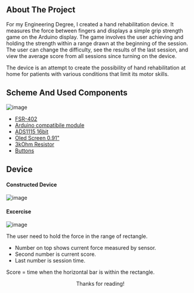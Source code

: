 
## About The Project

For my Engineering Degree, I created a hand rehabilitation device. It measures the force between fingers and displays a simple grip strength game on the Arduino display. The game involves the user achieving and holding the strength within a range drawn at the beginning of the session.
The user can change the difficulty, see the results of the last session, and view the average score from all sessions since turning on the device.


The device is an attempt to create the possibility of hand rehabilitation at home for patients with various conditions that limit its motor skills.

## Scheme And Used Components
![image](https://github.com/PatryczkeZ/Arduino-Hand-Rehabilitation-Help/assets/124098053/365e1696-ff68-4a6e-ac57-6707cf977b94)


* [FSR-402](https://botland.store/czujniki-nacisku/753-czujnik-sily-nacisku-fsr-402-2kg-okragly-18mm-pololu-1696-5904422366896.html)
* [Arduino compatibile module](https://botland.store/withdrawn-products/5863-d1-r2-wifi-esp8266-compatible-with-wemos-and-arduino.html)
* [ADS1115 16bit](https://botland.store/raspberry-pi-gpio-extensions/8444-ads1115-16-bit-adc-4-channel-with-programmable-gain-amplifier-stemma-qtqwiic-adafruit-1085-5904422311728.html)
* [Oled Screen 0.91"](https://www.winstar.com.tw/products/oled-module/graphic-oled-display/oled-i2c.html)
* [3kOhm Resistor](https://www.ebay.com/itm/324682607222?itmmeta=01HSBV3V68Y8GHT34P9FZX1WFS&hash=item4b98976a76:g:lLMAAOSwcXhgzN3l&itmprp=enc%3AAQAJAAAA4LdaryVerAxSsBITtwZ%2FWTVisgrB0dbxS0VrxLZXKbjo9IRVABQbOyYmQpaHuRCFeN7nw3dGYxz5V6CyV1lgLLgVQq3qT0ia2p00SiYcCgXIP1EumsBYQBGE%2F6uDw818LJHjikSBdHOkcW2C%2Bcze%2Bxv2btBwqZDt15dixemnBl6DOnrkoTqsxewTFuXZoov2yHMyu2DnCnqhIszno%2FVERpaQMo7BnrVcL8IUsfOVsS3BqQVR%2FPcjlUumFaqpNBV3JhrLDW54dwTXub8Cr3uWxlaFMlTsHURSVx6uWz90dwg%2F%7Ctkp%3ABFBMtLOP-8pj)
* [Buttons](https://www.ebay.com/itm/194197615826?itmmeta=01HSBV51EWF804SFHQ6EFQ9TGD&hash=item2d371474d2:g:oHAAAOSwHF9gwxuP&itmprp=enc%3AAQAJAAAA4Id8jaz%2BepTifNRm6%2FZLQGsvnF8DopE8e3s4TxTZjWbRoWeU8LuW1dNLH%2FHEqv%2B3D5nXuYxjc%2BArAZOpOy%2B2To2AA59Edh1Xm4C17anAEUGUlgTZJNjh%2F98OdVz%2FN8i51hAwM2mPZ9sh6WzfSizjNjFRTof5laYn5Dd%2FpJPAjsir2aaFkLOsVc0dqydrf3ngK1lMVAnqqcuSv08ihWJjAGR0wE2jr7yVLRkoZmHs2PukGMx0IriNpqyTSJdY9Nyv5%2BksgAtEIRUTiffzzNF18ZyqhmYGDBSL24Og6D%2Bvgl75%7Ctkp%3ABk9SR9qXlPvKYw)

## Device
#### Constructed Device
![image](https://github.com/PatryczkeZ/Arduino-Hand-Rehabilitation-Help/assets/124098053/02725c8a-f61b-4158-b94d-83f8082cf188)

#### Excercise
![image](https://github.com/PatryczkeZ/Arduino-Hand-Rehabilitation-Help/assets/124098053/475407d3-1f84-4f36-8b45-9d4afa7aa969)


The user need to hold the force in the range of rectangle. 


* Number on top shows current force measured by sensor.
* Second number is current score.
* Last number is session time.

Score = time when the horizontal bar is within the rectangle.

<p align="center">
Thanks for reading!
</p>





